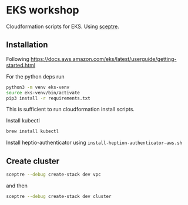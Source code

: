 # EKS workshop
Cloudformation scripts for EKS. Using [sceptre](https://github.com/cloudreach/sceptre).

## Installation

Following https://docs.aws.amazon.com/eks/latest/userguide/getting-started.html 

For the python deps run
```bash
python3 -m venv eks-venv
source eks-venv/bin/activate
pip3 install -r requirements.txt
```

This is sufficient to run cloudformation install scripts.

Install kubectl
```bash
brew install kubectl
```

Install heptio-authenticator using `install-heption-authenticator-aws.sh`

## Create cluster
```bash
sceptre --debug create-stack dev vpc
```
and then
```bash
sceptre --debug create-stack dev cluster
```

